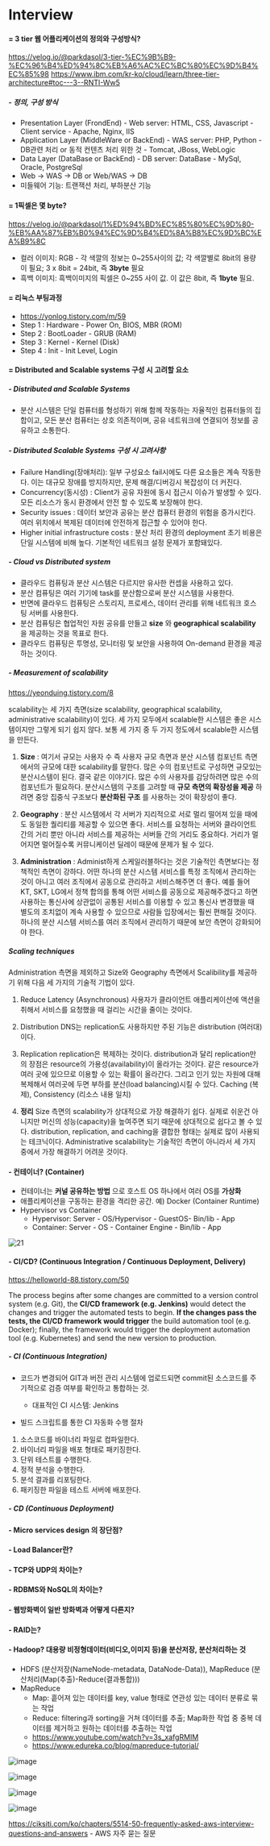 # Interview

#### = 3 tier 웹 어플리케이션의 정의와 구성방식?
https://velog.io/@parkdasol/3-tier-%EC%9B%B9-%EC%96%B4%ED%94%8C%EB%A6%AC%EC%BC%80%EC%9D%B4%EC%85%98
https://www.ibm.com/kr-ko/cloud/learn/three-tier-architecture#toc---3--RNTI-Ww5
##### - 정의, 구성 방식
- Presentation Layer (FrondEnd) - Web server: HTML, CSS, Javascript - Client service - Apache, Nginx, IIS
- Application Layer (MiddleWare or BackEnd) - WAS server: PHP, Python - DB관련 처리 or 동적 컨텐츠 처리 위한 것 - Tomcat, JBoss, WebLogic
- Data Layer (DataBase or BackEnd) - DB server: DataBase - MySql, Oracle, PostgreSql
- Web -> WAS -> DB or Web/WAS -> DB
- 미들웨어 기능: 트랜잭션 처리, 부하분산 기능

#### = 1픽셀은 몇 byte?
https://velog.io/@parkdasol/1%ED%94%BD%EC%85%80%EC%9D%80-%EB%AA%87%EB%B0%94%EC%9D%B4%ED%8A%B8%EC%9D%BC%EA%B9%8C
- 컬러 이미지: RGB - 각 색깔의 정보는 0~255사이의 값; 각 색깔별로 8bit의 용량이 필요; 3 x 8bit = 24bit, 즉 __3byte__ 필요
- 흑백 이미지: 흑백이미지의 픽셀은 0~255 사이 값. 이 값은 8bit, 즉 __1byte__ 필요.

#### = 리눅스 부팅과정
- https://yonlog.tistory.com/m/59
- Step 1 : Hardware - Power On, BIOS, MBR (ROM)
- Step 2 : BootLoader - GRUB (RAM)
- Step 3 : Kernel - Kernel (Disk)
- Step 4 : Init - Init Level, Login

#### = Distributed and Scalable systems 구성 시 고려할 요소
##### - Distributed and Scalable Systems 
- 분산 시스템은 단일 컴퓨터를 형성하기 위해 함께 작동하는 자율적인 컴퓨터들의 집합이고,
모든 분산 컴퓨터는 상호 의존적이며, 공유 네트워크에 연결되어 정보를 공유하고 소통한다.

##### - Distributed Scalable Systems 구성 시 고려사항
- Failure Handling(장애처리): 일부 구성요소 fail시에도 다른 요소들은 계속 작동한다. 이는 대규모 장애를 방지하지만, 문제 해결/디버깅시 복잡성이 더 커진다.
- Concurrency(동시성) : Client가 공유 자원에 동시 접근시 이슈가 발생할 수 있다. 모든 리소스가 동시 환경에서 안전 할 수 있도록 보장해야 한다.
- Security issues : 데이터 보안과 공유는 분산 컴퓨터 환경의 위험을 증가시킨다. 여러 위치에서 복제된 데이터에 안전하게 접근할 수 있어야 한다.
- Higher initial infrastructure costs : 분산 처리 환경의 deployment 초기 비용은 단일 시스템에 비해 높다. 기본적인 네트워크 설정 문제가 포함돼있다.

##### - Cloud vs Distributed system
- 클라우드 컴퓨팅과 분산 시스템은 다르지만 유사한 컨셉을 사용하고 있다.
- 분산 컴퓨팅은 여러 기기에 task를 분산함으로써 분산 시스템을 사용한다.
- 반면에 클라우드 컴퓨팅은 스토리지, 프로세스, 데이터 관리를 위해 네트워크 호스팅 서버를 사용한다.
- 분산 컴퓨팅은 협업적인 자원 공유를 만들고 __size__ 와 __geographical scalability__ 을 제공하는 것을 목표로 한다.
- 클라우드 컴퓨팅은 투명성, 모니터링 및 보안을 사용하여 On-demand 환경을 제공하는 것이다.

##### - Measurement of scalability
https://yeonduing.tistory.com/8

scalability는 세 가지 측면(size scalability, geographical scalability, administrative scalability)이 있다. 세 가지 모두에서 scalable한 시스템은 좋은 시스템이지만 그렇게 되기 쉽지 않다. 보통 세 가지 중 두 가지 정도에서 scalable한 시스템을 만든다.

1) __Size__ : 
여기서 규모는 사용자 수 즉 사용자 규모 측면과 분산 시스템 컴포넌트 측면에서의 규모에 대한 scalability를 말한다. 많은 수의 컴포넌트로 구성하면 규모있는 분산시스템이 된다. 결국 같은 이야기다. 많은 수의 사용자를 감당하려면 많은 수의 컴포넌트가 필요하다. 분산시스템의 구조를 고려할 때 __규모 측면의 확장성을 제공__ 하려면 중앙 집중식 구조보다 __분산화된 구조__ 를 사용하는 것이 확장성이 좋다.

2) __Geography__ : 
분산 시스템에서 각 서버가 지리적으로 서로 멀리 떨어져 있을 때에도 동일한 퀄리티를 제공할 수 있으면 좋다. 서비스를 요청하는 서버와 클라이언트간의 거리 뿐만 아니라 서비스를 제공하는 서버들 간의 거리도 중요하다. 거리가 멀어지면 멀어질수록 커뮤니케이션 딜레이 때문에 문제가 될 수 있다.

3) __Administration__ : 
Administ하게 스케일러블하다는 것은 기술적인 측면보다는 정책적인 측면이 강하다. 어떤 하나의 분산 시스템 서비스를 특정 조직에서 관리하는 것이 아니고 여러 조직에서 공동으로 관리하고 서비스해주면 더 좋다. 예를 들어 KT, SKT, LG에서 정책 합의를 통해 어떤 서비스를 공동으로 제공해주겠다고 하면 사용하는 통신사에 상관없이 공통된 서비스를 이용할 수 있고 통신사 변경했을 때 별도의 조치없이 계속 사용할 수 있으므로 사람들 입장에서는 훨씬 편해질 것이다. 하나의 분산 시스템 서비스를 여러 조직에서 관리하기 때문에 보안 측면이 강화되어야 한다.

##### Scaling techniques
Administration 측면을 제외하고 Size와 Geography 측면에서 Scalibility를 제공하기 위해 다음 세 가지의 기술적 기법이 있다.

1. Reduce Latency (Asynchronous)
사용자가 클라이언트 애플리케이션에 액션을 취해서 서비스를 요청했을 때 걸리는 시간을 줄이는 것이다.

2. Distribution
DNS는 replication도 사용하지만 주된 기능은 distribution (여러대)이다.

3. Replication
replication은 복제하는 것이다. distribution과 달리 replication만의 장점은 resource의 가용성(availability)이 올라가는 것이다. 같은 resource가 여러 곳에 있으므로 이용할 수 있는 확률이 올라간다. 그리고 인기 있는 자원에 대해 복제해서 여러곳에 두면 부하를 분산(load balancing)시킬 수 있다. Caching (복제), Consistency (리소스 내용 일치)

4. __정리__
Size 측면의 scalability가 상대적으로 가장 해결하기 쉽다. 실제로 쉬운건 아니지만 머신의 성능(capacity)을 높여주면 되기 때문에 상대적으로 쉽다고 볼 수 있다. distribution, replication, and caching을 결합한 형태는 실제로 많이 사용되는 테크닉이다. Administrative scalability는 기술적인 측면이 아니라서 세 가지 중에서 가장 해결하기 어려운 것이다.

#### - 컨테이너? (Container)
- 컨테이너는 __커널 공유하는 방법__ 으로 호스트 OS 하나에서 여러 OS를 __가상화__
- 애플리케이션을 구동하는 환경을 격리한 공간. 예) Docker (Container Runtime)
- Hypervisor vs Container
  - Hypervisor: Server - OS/Hypervisor - GuestOS- Bin/lib - App
  - Container: Server - OS - Container Engine - Bin/lib - App

![21](https://user-images.githubusercontent.com/94558947/167036130-980026f6-6254-49a5-9eaa-4abb78818a70.PNG)

#### - CI/CD? (Continuous Integration / Continuous Deployment, Delivery)
https://helloworld-88.tistory.com/50

The process begins after some changes are committed to a version control system (e.g. Git), the __CI/CD framework (e.g. Jenkins)__ would detect the changes and trigger the automated tests to begin. __If the changes pass the tests, the CI/CD framework would trigger__ the build automation tool (e.g. Docker); finally, the framework would trigger the deployment automation tool (e.g. Kubernetes) and send the new version to production.

##### - CI (Continuous Integration)
- 코드가 변경되어 GIT과 버전 관리 시스템에 업로드되면 commit된 소스코드를 주기적으로 검증 여부를 확인하고 통합하는 것.
  - 대표적인 CI 시스템: Jenkins

- 빌드 스크립트를 통한 CI 자동화 수행 절차
1. 소스코드를 바이너리 파일로 컴파일한다.
2. 바이너리 파일을 배포 형태로 패키징한다.
3. 단위 테스트를 수행한다.
4. 정적 분석을 수행한다.
5. 분석 결과를 리포팅한다.
6. 패키징한 파일을 테스트 서버에 배포한다.

##### - CD (Continuous Deployment)




#### - Micro services design 의 장단점?


#### - Load Balancer란?


#### - TCP와 UDP의 차이는?


#### - RDBMS와 NoSQL의 차이는?


#### - 웹방화벽이 일반 방화벽과 어떻게 다른지?


#### - RAID는?

#### - Hadoop? 대용량 비정형데이터(비디오,이미지 등)을 분산저장, 분산처리하는 것
  - HDFS (분산저장(NameNode-metadata, DataNode-Data)), MapReduce (분산처리(Map(추출)-Reduce(결과통합)))
  - MapReduce
    - Map: 흩어져 있는 데이터를 key, value 형태로 연관성 있는 데이터 분류로 묶는 작업
    - Reduce: filtering과 sorting을 거쳐 데이터를 추출; Map화한 작업 중 중복 데이터를 제거하고 원하는 데이터를 추출하는 작업
    - https://www.youtube.com/watch?v=3s_xafgRMIM
    - https://www.edureka.co/blog/mapreduce-tutorial/

![image](https://user-images.githubusercontent.com/94558947/166263572-4c3cd784-9b6c-4267-830d-ca01602efa22.png)

![image](https://user-images.githubusercontent.com/94558947/166263766-6f126c6d-e4e2-4ec5-8224-63d3b9de3c81.png)

![image](https://user-images.githubusercontent.com/94558947/166263938-150637ca-f672-4d96-9687-9577498d725a.png)

![image](https://user-images.githubusercontent.com/94558947/166265921-9ee92c54-2d79-4680-821b-25d5fba2239c.png)



https://ciksiti.com/ko/chapters/5514-50-frequently-asked-aws-interview-questions-and-answers  - AWS 자주 묻는 질문

